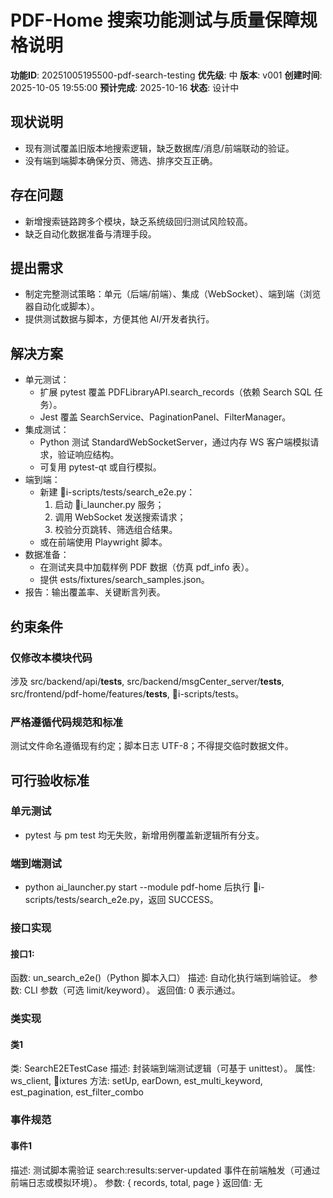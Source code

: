 ﻿# PDF-Home 搜索功能测试与质量保障规格说明

**功能ID**: 20251005195500-pdf-search-testing
**优先级**: 中
**版本**: v001
**创建时间**: 2025-10-05 19:55:00
**预计完成**: 2025-10-16
**状态**: 设计中

## 现状说明
- 现有测试覆盖旧版本地搜索逻辑，缺乏数据库/消息/前端联动的验证。
- 没有端到端脚本确保分页、筛选、排序交互正确。

## 存在问题
- 新增搜索链路跨多个模块，缺乏系统级回归测试风险较高。
- 缺乏自动化数据准备与清理手段。

## 提出需求
- 制定完整测试策略：单元（后端/前端）、集成（WebSocket）、端到端（浏览器自动化或脚本）。
- 提供测试数据与脚本，方便其他 AI/开发者执行。

## 解决方案
- 单元测试：
  - 扩展 pytest 覆盖 PDFLibraryAPI.search_records（依赖 Search SQL 任务）。
  - Jest 覆盖 SearchService、PaginationPanel、FilterManager。
- 集成测试：
  - Python 测试 StandardWebSocketServer，通过内存 WS 客户端模拟请求，验证响应结构。
  - 可复用 pytest-qt 或自行模拟。
- 端到端：
  - 新建 i-scripts/tests/search_e2e.py：
    1. 启动 i_launcher.py 服务；
    2. 调用 WebSocket 发送搜索请求；
    3. 校验分页跳转、筛选组合结果。
  - 或在前端使用 Playwright 脚本。
- 数据准备：
  - 在测试夹具中加载样例 PDF 数据（仿真 pdf_info 表）。
  - 提供 	ests/fixtures/search_samples.json。
- 报告：输出覆盖率、关键断言列表。

## 约束条件
### 仅修改本模块代码
涉及 src/backend/api/__tests__, src/backend/msgCenter_server/__tests__, src/frontend/pdf-home/features/__tests__, i-scripts/tests。

### 严格遵循代码规范和标准
测试文件命名遵循现有约定；脚本日志 UTF-8；不得提交临时数据文件。

## 可行验收标准
### 单元测试
- pytest 与 
pm test 均无失败，新增用例覆盖新逻辑所有分支。

### 端到端测试
- python ai_launcher.py start --module pdf-home 后执行 i-scripts/tests/search_e2e.py，返回 SUCCESS。

### 接口实现
#### 接口1:
函数: un_search_e2e()（Python 脚本入口）
描述: 自动化执行端到端验证。
参数: CLI 参数（可选 limit/keyword）。
返回值: 0 表示通过。

### 类实现
#### 类1
类: SearchE2ETestCase
描述: 封装端到端测试逻辑（可基于 unittest）。
属性: ws_client, ixtures
方法: setUp, 	earDown, 	est_multi_keyword, 	est_pagination, 	est_filter_combo

### 事件规范
#### 事件1
描述: 测试脚本需验证 search:results:server-updated 事件在前端触发（可通过前端日志或模拟环境）。
参数: { records, total, page }
返回值: 无
